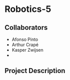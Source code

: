 # Robotics-5

## Collaborators ##
* Afonso Pinto
* Arthur Crapé
* Kasper Zwijsen
* 

## Project Description

